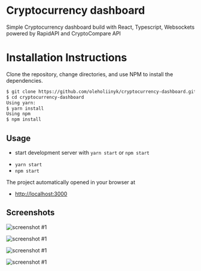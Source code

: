 # Cryptocurrency dashboard

Simple Cryptocurrency dashboard build with React, Typescript, Websockets powered by RapidAPI and CryptoCompare API

# Installation Instructions

Clone the repository, change directories, and use NPM to install the dependencies.

```bash
$ git clone https://github.com/oleholiinyk/cryptocurrency-dashboard.git
$ cd cryptocurrency-dashboard
Using yarn:
$ yarn install
Using npm
$ npm install
```

## Usage

- start development server with `yarn start` or `npm start`

* `yarn start`
* `npm start`

The project automatically opened in your browser at

- [http://localhost:3000](http://localhost:3000)

## Screenshots

![screenshot #1](src/img/home.png)

![screenshot #1](src/img/search.png)

![screenshot #1](src/img/detail.png)

![screenshot #1](src/img/more.png)
